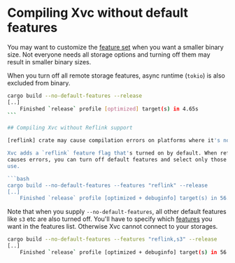 # Compiling Xvc without default features

You may want to customize the [feature set][features] when you want a smaller binary size. Not everyone needs all storage options and turning off them may result in smaller binary sizes.

When you turn off all remote storage features, async runtime (`tokio`) is also excluded from binary.

````bash
cargo build --no-default-features --release
[..]
    Finished `release` profile [optimized] target(s) in 4.65s
```

## Compiling Xvc without Reflink support

[reflink] crate may cause compilation errors on platforms where it's not supported.

Xvc adds a `reflink` feature flag that's turned on by default. When reflink
causes errors, you can turn off default features and select only those you'll
use.

```bash
cargo build --no-default-features --features "reflink" --release
[..]
    Finished `release` profile [optimized + debuginfo] target(s) in 56.40s
````

Note that when you supply `--no-default-features`, all other default features
like `s3` etc are also turned off. You'll have to specify which [features] you
want in the features list. Otherwise Xvc cannot connect to your storages.

```bash
cargo build --no-default-features --features "reflink,s3" --release
[..]
    Finished `release` profile [optimized + debuginfo] target(s) in 56.40s
```

[features]: https://docs.rs/crate/xvc/latest/features
